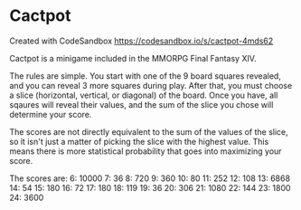 # Cactpot

Created with CodeSandbox
https://codesandbox.io/s/cactpot-4mds62

Cactpot is a minigame included in the MMORPG Final Fantasy XIV.

The rules are simple. You start with one of the 9 board squares revealed, and you can reveal 3 more squares during play. After that, you must choose a slice (horizontal, vertical, or diagonal) of the board. Once you have, all sqaures will reveal their values, and the sum of the slice you chose will determine your score.

The scores are not directly equivalent to the sum of the values of the slice, so it isn't just a matter of picking the slice with the highest value. This means there is more statistical probability that goes into maximizing your score.

The scores are:
6: 10000
7: 36
8: 720
9: 360
10: 80
11: 252
12: 108
13: 6868
14: 54
15: 180
16: 72
17: 180
18: 119
19: 36
20: 306
21: 1080
22: 144
23: 1800
24: 3600
